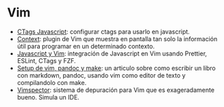 # Vim

- [CTags Javascript](https://medium.com/adorableio/modern-javascript-ctags-configuration-199884dbcc1): configurar ctags para usarlo en javascript.
- [Context](https://github.com/wellle/context.vim): plugin de Vim que muestra en pantalla tan solo la información útil para programar en un determinado contexto.
- [Javascript y Vim](https://freshman.tech/vim-javascript/): integración de Javascript en Vim usando Prettier, ESLint, CTags y FZF.
- [Setup de vim, pandoc y make](https://keleshev.com/my-book-writing-setup/): un articulo sobre como escribir un libro con markdown, pandoc, usando vim como editor de texto y compilandolo con make.
- [Vimspector](https://github.com/puremourning/vimspector): sistema de depuración para Vim que es exageradamente bueno. Simula un IDE.
